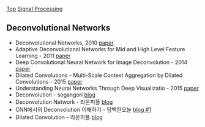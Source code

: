 [Top](index.md)
[Signal Processing](signal_processing.md)

## Deconvolutional Networks

* Deconvolutional Networks, 2010 [paper](http://www.matthewzeiler.com/wp-content/uploads/2017/07/cvpr2010.pdf)
* Adaptive Deconvolutional Networks for Mid and High Level Feature Learning - 2011 [paper](http://www.matthewzeiler.com/wp-content/uploads/2017/07/iccv2011.pdf)
* Deep Convolutional Neural Network for Image Deconvolution - 2014 [paper](https://papers.nips.cc/paper/5485-deep-convolutional-neural-network-for-image-deconvolution.pdf)
* Dilated Convolutions - Multi-Scale Context Aggregation by Dilated Convolutions - 2015 [paper](https://arxiv.org/abs/1511.07122)
* Understanding Neural Networks Through Deep Visualizatio - 2015 [paper](https://arxiv.org/abs/1506.06579)
* Deconvolution - sogangori [blog](https://m.blog.naver.com/PostView.nhn?blogId=sogangori&logNo=220455525398&proxyReferer=https%3A%2F%2Fwww.google.com%2F)
* Deconvolution Network - 라온피플 [blog](https://laonple.blog.me/220985349467)
* CNN에서의 Deconvolution 이해하기 - 담백한오늘 [blog #1](http://dambaekday.tistory.com/3)
* Dilated Convolution - 라온피플 [blog](https://laonple.blog.me/220991967450)
